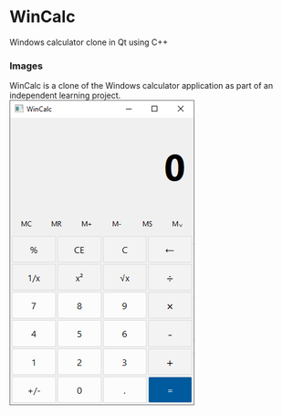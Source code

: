 # WinCalc
 Windows calculator clone in Qt using C++
 
### Images
WinCalc is a clone of the Windows calculator application as part of an independent learning project.
![Demo image](assets/demo.png)
